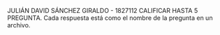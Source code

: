 JULIÁN DAVID SÁNCHEZ GIRALDO - 1827112
CALIFICAR HASTA 5 PREGUNTA.
Cada respuesta está como el nombre de la pregunta en un archivo.

